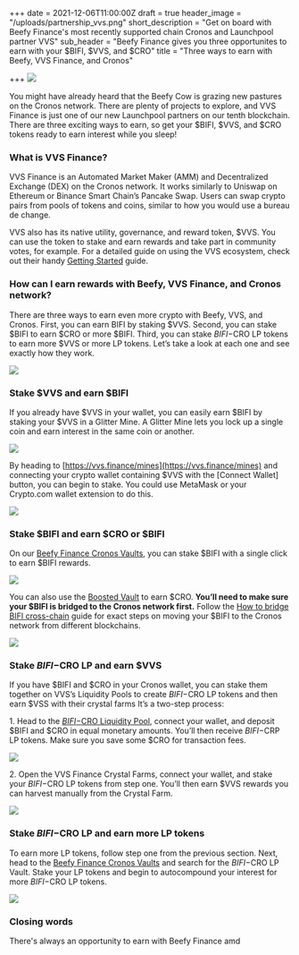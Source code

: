 +++
date = 2021-12-06T11:00:00Z
draft = true
header_image = "/uploads/partnership_vvs.png"
short_description = "Get on board with Beefy Finance's most recently supported chain Cronos and Launchpool partner VVS"
sub_header = "Beefy Finance gives you three opportunites to earn with your $BIFI, $VVS, and $CRO"
title = "Three ways to earn with Beefy, VVS Finance, and Cronos"

+++
![](/uploads/partnership_vvs.png)

You might have already heard that the Beefy Cow is grazing new pastures on the Cronos network. There are plenty of projects to explore, and VVS Finance is just one of our new Launchpool partners on our tenth blockchain. There are three exciting ways to earn, so get your $BIFI, $VVS, and $CRO tokens ready to earn interest while you sleep!

### What is VVS Finance?

VVS Finance is an Automated Market Maker (AMM) and Decentralized Exchange (DEX) on the Cronos network. It works similarly to Uniswap on Ethereum or Binance Smart Chain’s Pancake Swap. Users can swap crypto pairs from pools of tokens and coins, similar to how you would use a bureau de change.

VVS also has its native utility, governance, and reward token, $VVS. You can use the token to stake and earn rewards and take part in community votes, for example. For a detailed guide on using the VVS ecosystem, check out their handy [Getting Started](https://docs.vvs.finance/getting-started) guide.

### How can I earn rewards with Beefy, VVS Finance, and Cronos network?

There are three ways to earn even more crypto with Beefy, VVS, and Cronos. First, you can earn BIFI by staking $VVS. Second, you can stake $BIFI to earn $CRO or more $BIFI. Third, you can stake $BIFI-$CRO LP tokens to earn more $VVS or more LP tokens. Let’s take a look at each one and see exactly how they work.

![](/uploads/vvs_staking_guide.png)

### Stake $VVS and earn $BIFI

If you already have $VVS in your wallet, you can easily earn $BIFI by staking your $VVS in a Glitter Mine. A Glitter Mine lets you lock up a single coin and earn interest in the same coin or another.

![](/uploads/glitter_mines.png)

By heading to [https://vvs.finance/mines](https://vvs.finance/mines) and connecting your crypto wallet containing $VVS with the \[Connect Wallet\] button, you can begin to stake. You could use MetaMask or your Crypto.com wallet extension to do this.

![](/uploads/vvs1.png)

### Stake $BIFI and earn $CRO or $BIFI

On our [Beefy Finance Cronos Vaults](https://app.beefy.finance/#/cronos), you can stake $BIFI with a single click to earn $BIFI rewards.

![](/uploads/vvs2.png)

You can also use the [Boosted Vault](https://app.beefy.finance/#/cronos/stake) to earn $CRO. **You’ll need to make sure your $BIFI is bridged to the Cronos network first.** Follow the [How to bridge BIFI cross-chain](https://docs.beefy.finance/moo/faq/how-to-guides/how-to-bridge-bifi-cross-chain) guide for exact steps on moving your $BIFI to the Cronos network from different blockchains.

![](/uploads/vvs3.png)

### Stake $BIFI-$CRO LP and earn $VVS

If you have $BIFI and $CRO in your Cronos wallet, you can stake them together on VVS’s Liquidity Pools to create $BIFI-$CRO LP tokens and then earn $VSS with their crystal farms It’s a two-step process:

1\. Head to the [$BIFI-$CRO Liquidity Pool](https://vvs.finance/add/CRO/0xe6801928061CDbE32AC5AD0634427E140EFd05F9), connect your wallet, and deposit $BIFI and $CRO in equal monetary amounts. You’ll then receive $BIFI-$CRP LP tokens. Make sure you save some $CRO for transaction fees.

![](/uploads/vss4.png)

2\. Open the VVS Finance Crystal Farms, connect your wallet, and stake your $BIFI-$CRO LP tokens from step one. You’ll then earn $VVS rewards you can harvest manually from the Crystal Farm.

![](/uploads/vvw.png)

### Stake $BIFI-$CRO LP and earn more LP tokens

To earn more LP tokens, follow step one from the previous section. Next, head to the [Beefy Finance Cronos Vaults](https://app.beefy.finance/#/cronos) and search for the $BIFI-$CRO LP Vault. Stake your LP tokens and begin to autocompound your interest for more $BIFI-$CRO LP tokens.

![](/uploads/bifi-cro-1.png)

### Closing words

There's always an opportunity to earn with Beefy Finance amd
